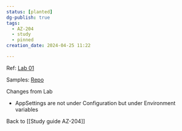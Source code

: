 ```yaml
---
status: [planted]
dg-publish: true
tags:
  - AZ-204
  - study
  - pinned
creation_date: 2024-04-25 11:22

---
```




Ref: [Lab 01](https://microsoftlearning.github.io/AZ-204-DevelopingSolutionsforMicrosoftAzure/Instructions/Labs/AZ-204_lab_01.html)

Samples:  [Repo](https://github.com/MicrosoftLearning/AZ-204-DevelopingSolutionsforMicrosoftAzure.git)

Changes from Lab 
* AppSettings are not under Configuration but under Environment variables


Back to [[Study guide AZ-204]]
